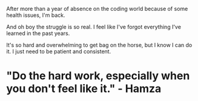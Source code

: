 After more than a year of absence on the coding world because of some health issues, I'm back.

And oh boy the struggle is so real. I feel like I've forgot everything I've learned in the past years.

It's so hard and overwhelming to get bag on the horse, but I know I can do it. I just need to be patient and consistent.

# "Do the hard work, especially when you don't feel like it." - Hamza
